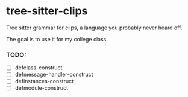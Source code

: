 # tree-sitter-clips

Tree sitter grammar for clips, a language you probably never heard off.

The goal is to use it for my college class.

### TODO:
- [ ] defclass-construct
- [ ] defmessage-handler-construct
- [ ] definstances-construct
- [ ] defmodule-construct
